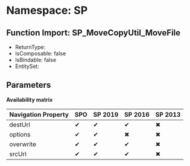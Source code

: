 # Namespace: SP

## Function Import: SP_MoveCopyUtil_MoveFile

- ReturnType: 
- IsComposable: false
- IsBindable: false
- EntitySet: 

## Parameters

**Availability matrix**

Navigation Property | SPO | SP 2019 | SP 2016 | SP 2013
----------|-----|---------|---------|--------
destUrl | ✔ | ✔ | ✔ | ✖
options | ✔ | ✔ | ✖ | ✖
overwrite | ✔ | ✔ | ✔ | ✖
srcUrl | ✔ | ✔ | ✔ | ✖

